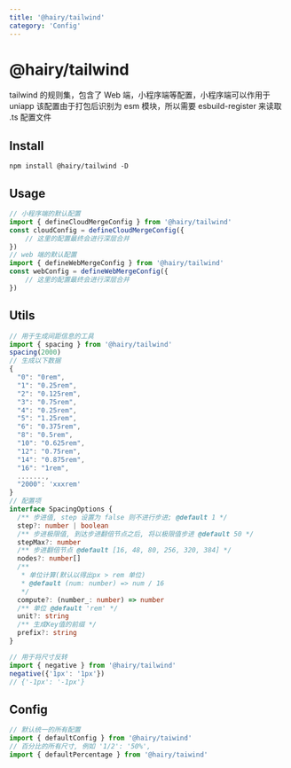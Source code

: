 ```yaml
---
title: '@hairy/tailwind'
category: 'Config'
---
```


# @hairy/tailwind

tailwind 的规则集，包含了 Web 端，小程序端等配置，小程序端可以作用于 uniapp
该配置由于打包后识别为 esm 模块，所以需要 esbuild-register 来读取 .ts 配置文件

## Install

`npm install @hairy/tailwind -D`

## Usage

~~~js
// 小程序端的默认配置
import { defineCloudMergeConfig } from '@hairy/tailwind'
const cloudConfig = defineCloudMergeConfig({
    // 这里的配置最终会进行深层合并
})
// web 端的默认配置
import { defineWebMergeConfig } from '@hairy/tailwind'
const webConfig = defineWebMergeConfig({
    // 这里的配置最终会进行深层合并
})
~~~

## Utils

~~~ts
// 用于生成间距信息的工具
import { spacing } from '@hairy/tailwind'
spacing(2000)
// 生成以下数据
{
  "0": "0rem",
  "1": "0.25rem",
  "2": "0.125rem",
  "3": "0.75rem",
  "4": "0.25rem",
  "5": "1.25rem",
  "6": "0.375rem",
  "8": "0.5rem",
  "10": "0.625rem",
  "12": "0.75rem",
  "14": "0.875rem",
  "16": "1rem",
  .......,
  "2000": 'xxxrem'
}
// 配置项
interface SpacingOptions {
  /** 步进值, step 设置为 false 则不进行步进; @default 1 */
  step?: number | boolean
  /** 步进极限值, 到达步进翻倍节点之后, 将以极限值步进 @default 50 */
  stepMax?: number
  /** 步进翻倍节点 @default [16, 48, 80, 256, 320, 384] */
  nodes?: number[]
  /**
   * 单位计算(默认以得出px > rem 单位)
   * @default (num: number) => num / 16
   */
  compute?: (number_: number) => number
  /** 单位 @default 'rem' */
  unit?: string
  /** 生成Key值的前缀 */
  prefix?: string
}
~~~

~~~typescript
// 用于将尺寸反转
import { negative } from '@hairy/tailwind'
negative({'1px': '1px'})
// {'-1px': '-1px'}
~~~

## Config

~~~js
// 默认统一的所有配置
import { defaultConfig } from '@hairy/taiwind'
// 百分比的所有尺寸, 例如 '1/2': '50%',
import { defaultPercentage } from '@hairy/taiwind'
~~~

